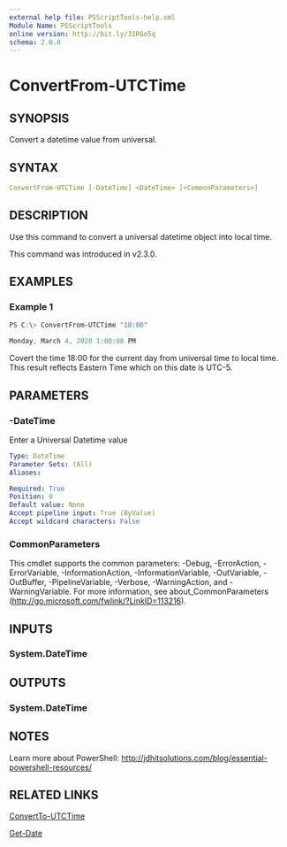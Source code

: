 ```yaml
---
external help file: PSScriptTools-help.xml
Module Name: PSScriptTools
online version: http://bit.ly/31RGo5q
schema: 2.0.0
---
```


# ConvertFrom-UTCTime

## SYNOPSIS

Convert a datetime value from universal.

## SYNTAX

```yaml
ConvertFrom-UTCTime [-DateTime] <DateTime> [<CommonParameters>]
```

## DESCRIPTION

Use this command to convert a universal datetime object into local time.

This command was introduced in v2.3.0.

## EXAMPLES

### Example 1

```powershell
PS C:\> ConvertFrom-UTCTime "18:00"

Monday, March 4, 2020 1:00:00 PM
```

Covert the time 18:00 for the current day from universal time to local time. This result reflects Eastern Time which on this date is UTC-5.

## PARAMETERS

### -DateTime

Enter a Universal Datetime value

```yaml
Type: DateTime
Parameter Sets: (All)
Aliases:

Required: True
Position: 0
Default value: None
Accept pipeline input: True (ByValue)
Accept wildcard characters: False
```

### CommonParameters

This cmdlet supports the common parameters: -Debug, -ErrorAction, -ErrorVariable, -InformationAction, -InformationVariable, -OutVariable, -OutBuffer, -PipelineVariable, -Verbose, -WarningAction, and -WarningVariable.
For more information, see about_CommonParameters (http://go.microsoft.com/fwlink/?LinkID=113216).

## INPUTS

### System.DateTime

## OUTPUTS

### System.DateTime

## NOTES

Learn more about PowerShell: http://jdhitsolutions.com/blog/essential-powershell-resources/

## RELATED LINKS

[ConvertTo-UTCTime](ConvertTo-UTCTime.md)

[Get-Date]()
